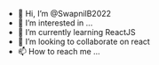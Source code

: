- 👋 Hi, I’m @SwapnilB2022
- 👀 I’m interested in ...
- 🌱 I’m currently learning ReactJS
- 💞️ I’m looking to collaborate on react
- 📫 How to reach me ...

<!---
SwapnilB2022/SwapnilB2022 is a ✨ special ✨ repository because its `README.md` (this file) appears on your GitHub profile.
You can click the Preview link to take a look at your changes.
--->
